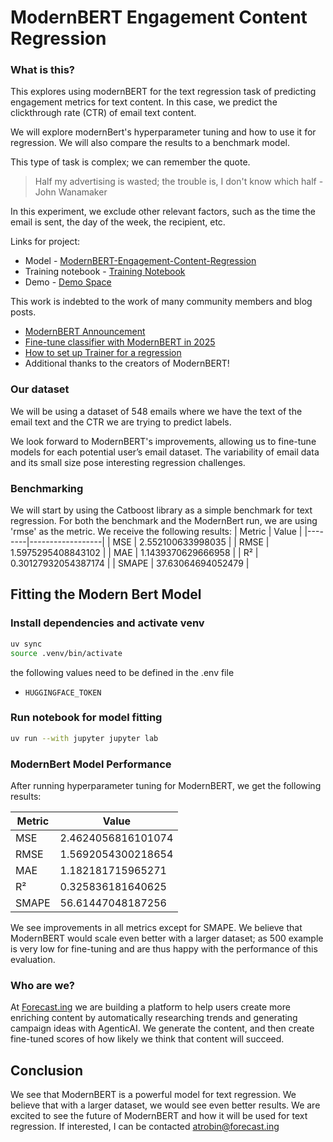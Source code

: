 
# ModernBERT Engagement Content Regression
### What is this?

This explores using modernBERT for the text regression task of predicting engagement metrics for text content. In this case, we predict the clickthrough rate (CTR) of email text content.

We will explore modernBert's hyperparameter tuning and how to use it for regression. We will also compare the results to a benchmark model.

This type of task is complex; we can remember the quote.
> Half my advertising is wasted; the trouble is, I don't know which half
> -John Wanamaker

In this experiment, we exclude other relevant factors, such as the time the email is sent, the day of the week, the recipient, etc.

Links for project:
- Model - [ModernBERT-Engagement-Content-Regression](https://huggingface.co/Forecast-ing/modernBERT-content-regression)
- Training notebook - [Training Notebook](https://github.com/Forecast-ing/modernbert-content-regression/blob/main/model_training.ipynb)
- Demo - [Demo Space](https://huggingface.co/spaces/Forecast-ing/modernbert-content-regression)

This work is indebted to the work of many community members and blog posts.
- [ModernBERT Announcement](https://huggingface.co/blog/modernbert)
- [Fine-tune classifier with ModernBERT in 2025](https://www.philschmid.de/fine-tune-modern-bert-in-2025)
- [How to set up Trainer for a regression](https://discuss.huggingface.co/t/how-to-set-up-trainer-for-a-regression/12994)
- Additional thanks to the creators of ModernBERT!


### Our dataset
We will be using a dataset of 548 emails where we have the text of the email text and the CTR we are trying to predict labels.

We look forward to ModernBERT's improvements, allowing us to fine-tune models for each potential user’s email dataset. The variability of email data and its small size pose interesting regression challenges.
### Benchmarking
We will start by using the Catboost library as a simple benchmark for text regression. For both the benchmark and the ModernBert run, we are using 'rmse' as the metric. We receive the following results:
| Metric | Value            |
|--------|------------------|
| MSE    | 2.552100633998035 |
| RMSE   | 1.5975295408843102 |
| MAE    | 1.1439370629666958 |
| R²     | 0.30127932054387174 |
| SMAPE  | 37.63064694052479 |

## Fitting the Modern Bert Model

### Install dependencies and activate venv
```bash
uv sync
source .venv/bin/activate
```
the following values need to be defined in the .env file
- `HUGGINGFACE_TOKEN`

### Run notebook for model fitting

```bash
uv run --with jupyter jupyter lab
```

### ModernBert Model Performance
After running hyperparameter tuning for ModernBERT, we get the following results:

| Metric | Value            |
|--------|------------------|
| MSE    | 2.4624056816101074 |
| RMSE   | 1.5692054300218654 |
| MAE    | 1.182181715965271 |
| R²     | 0.325836181640625 |
| SMAPE  | 56.61447048187256 |

We see improvements in all metrics except for SMAPE. We believe that ModernBERT would scale even better with a larger dataset; as 500 example is very low for fine-tuning and are thus happy with the performance of this evaluation.
### Who are we?
At [Forecast.ing](https://forecast.ing) we are building a platform to help users create more enriching content by automatically researching trends and generating campaign ideas with AgenticAI. We generate the content, and then create fine-tuned scores of how likely we think that content will succeed.

## Conclusion
We see that ModernBERT is a powerful model for text regression. We believe that with a larger dataset, we would see even better results. We are excited to see the future of ModernBERT and how it will be used for text regression. If interested, I can be contacted atrobin@forecast.ing